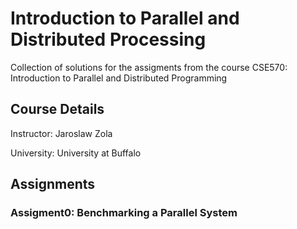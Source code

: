 <h1> Introduction to Parallel and Distributed Processing </h1>

<p>Collection of solutions for the assigments from the course CSE570: Introduction to Parallel and Distributed Programming</p>

<h2>Course Details</h2>
<p>Instructor: Jaroslaw Zola</p>
<p>University: University at Buffalo</p>

<h2>Assignments</h2>

<h3>Assigment0: Benchmarking a Parallel System</h3>


